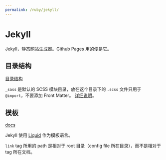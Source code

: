 ```yaml
---
permalink: /ruby/jekyll/
---
```


# Jekyll

Jekyll，静态网站生成器。Github Pages 用的便是它。

## 目录结构

[目录结构](https://jekyllrb.com/docs/structure/)

`_sass` 是默认的 SCSS 模块目录，放在这个目录下的 `.scss` 文件只用于 `@import`，不要添加 Front Matter。
[详细说明](https://jekyllrb.com/docs/assets/#sassscss)。

## 模板

[docs](https://jekyllrb.com/docs/templates/)

Jekyll 使用 [Liquid](https://shopify.github.io/liquid/) 作为模板语言。

`link` tag 所用的 path 是相对于 root 目录（config file 所在目录），而不是相对于 tag 所在文档。
